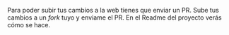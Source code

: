 Para poder subir tus cambios a la web tienes que enviar un PR. Sube tus cambios a un *fork* tuyo y enviame el PR. En el Readme del proyecto verás cómo se hace.
